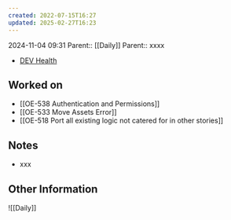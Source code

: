```yaml
---
created: 2022-07-15T16:27
updated: 2025-02-27T16:23
---
```

2024-11-04 09:31
Parent:: [[Daily]] 
Parent:: xxxx

- [DEV Health](https://health-configdev.mixtelematics.com/public/mapshow.htm?id=2001&mapid=1A35514B-E08F-4B7C-90B8-CD1774AE8CA3)

## Worked on

- [[OE-538 Authentication and Permissions]]
- [[OE-533 Move Assets Error]]
- [[OE-518 Port all existing logic not catered for in other stories]]

## Notes

- xxx

## Other Information

![[Daily]]
